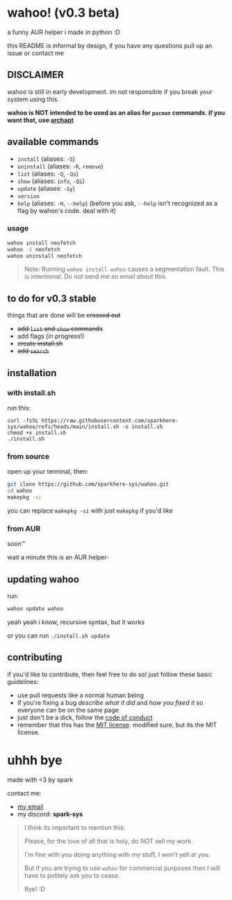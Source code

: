 # wahoo! (v0.3 beta)
a funny AUR helper i made in python :D

this README is informal by design, if you have any questions pull up an issue or contact me

## DISCLAIMER
wahoo is still in early development. im not responsible if you break your system using this.

**wahoo is NOT intended to be used as an alias for `pacman` commands. if you want that, use [archapt](https://github.com/sparkhere-sys/archapt/)**

## available commands
- `install` (aliases: `-S`)
- `uninstall` (aliases: `-R`, `remove`)
- `list` (aliases: `-Q`, `-Qs`)
- `show` (aliases: `info`, `-Qi`)
- `update` (aliases: `-Sy`)
- `version`
- `help` (aliases: `-H`, `--help`) (before you ask, `--help` isn't recognized as a flag by wahoo's code. deal with it)

### usage
```bash
wahoo install neofetch
wahoo -S neofetch
wahoo uninstall neofetch
```
> Note: Running `wahoo install wahoo` causes a segmentation fault. This is intentional. Do not send me an email about this.

## to do for v0.3 stable
things that are done will be ~~crossed out~~

- ~~add `list` and `show` commands~~
- add flags (in progress!)
- ~~create install.sh~~
- ~~add `search`~~

## installation
### with install.sh
run this:
```
curl -fsSL https://raw.githubusercontent.com/sparkhere-sys/wahoo/refs/heads/main/install.sh -o install.sh
chmod +x install.sh
./install.sh
```

### from source
open up your terminal, then:
```bash
git clone https://github.com/sparkhere-sys/wahoo.git
cd wahoo
makepkg -si
```
you can replace `makepkg -si` with just `makepkg` if you'd like

### from AUR
soon™️

wait a minute this is an AUR helper-

## updating wahoo
run:
```bash
wahoo update wahoo
```
yeah yeah i know, recursive syntax, but it works

or you can run `./install.sh update`

## contributing
if you'd like to contribute, then feel free to do so!
just follow these basic guidelines:

- use pull requests like a normal human being
- if you're fixing a bug *describe what it did* and *how you fixed it* so everyone can be on the same page
- just don't be a dick, follow the [code of conduct](https://github.com/sparkhere-sys/wahoo/blob/main/CODE_OF_CONDUCT.md)
- remember that this has the [MIT license](https://github.com/sparkhere-sys/wahoo/blob/main/LICENSE). modified sure, but its the MIT license.

# uhhh bye
made with <3 by spark

contact me:

- [my email](mailto:spark-aur@proton.me)
- my discord: **spark-sys**

> I think its important to mention this:
> 
> Please, for the love of all that is holy, do NOT sell my work.
> 
> I'm fine with you doing anything with my stuff, I won't yell at you.
> 
> But if you are trying to use `wahoo` for commercial purposes then I will have to politely ask you to cease.
> 
> Bye! :D
